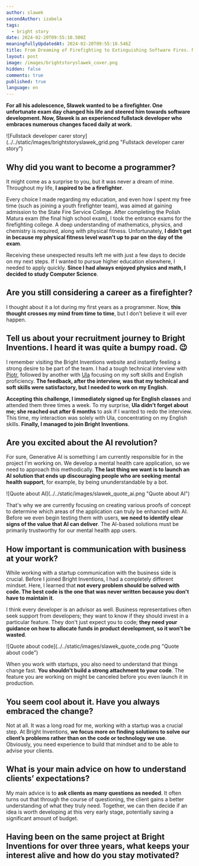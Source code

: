 ```yaml
---
author: slawek
secondAuthor: izabela
tags:
  - bright story
date: 2024-02-20T09:55:10.500Z
meaningfullyUpdatedAt: 2024-02-20T09:55:10.546Z
title: From Dreaming of Firefighting to Extinguishing Software Fires. Meet Sławek
layout: post
image: /images/brightstoryslawek_cover.png
hidden: false
comments: true
published: true
language: en
---
```

**For all his adolescence, Sławek wanted to be a firefighter. One unfortunate exam day changed his life and steered him towards software development. Now, Sławek is an experienced fullstack developer who embraces numerous changes faced daily at work.**

<div className="image">![Fullstack developer carer story](../../static/images/brightstoryslawek_grid.png "Fullstack developer carer story")</div>

## Why did you want to become a programmer?

It might come as a surprise to you, but it was never a dream of mine. Throughout my life, **I aspired to be a firefighter**. 

Every choice I made regarding my education, and even how I spent my free time (such as joining a youth firefighter team), was aimed at gaining admission to the State Fire Service College. After completing the Polish Matura exam (the final high school exam), I took the entrance exams for the firefighting college. A deep understanding of mathematics, physics, and chemistry is required, along with physical fitness. Unfortunately, **I didn’t get in because my physical fitness level wasn't up to par on the day of the exam**.

Receiving these unexpected results left me with just a few days to decide on my next steps. If I wanted to pursue higher education elsewhere, I needed to apply quickly. **Since I had always enjoyed physics and math, I decided to study Computer Science**.

## Are you still considering a career as a firefighter?

I thought about it a lot during my first years as a programmer. Now, **this thought crosses my mind from time to time**, but I don't believe it will ever happen.

## Tell us about your recruitment journey to Bright Inventions. I heard it was quite a bumpy road. 😉

I remember visiting the Bright Inventions website and instantly feeling a strong desire to be part of the team. I had a tough technical interview with [Piotr](/about-us/piotr/), followed by another with [Ula](/about-us/ula/) focusing on my soft skills and English proficiency. **The feedback, after the interview, was that my technical and soft skills were satisfactory, but I needed to work on my English**. 

**Accepting this challenge, I immediately signed up for English classes** and attended them three times a week. To my surprise, **Ula didn't forget about me; she reached out after 6 months** to ask if I wanted to redo the interview. This time, my interaction was solely with Ula, concentrating on my English skills. **Finally, I managed to join Bright Inventions**.

## Are you excited about the AI revolution?

For sure, Generative AI is something I am currently responsible for in the project I'm working on. We develop a mental health care application, so we need to approach this methodically. **The last thing we want is to launch an AI solution that ends up discouraging people who are seeking mental health support**, for example, by being ununderstandable by a bot.

<div className="image">![Quote about AI](../../static/images/slawek_quote_ai.png "Quote about AI")</div>

That's why we are currently focusing on creating various proofs of concept to determine which areas of the application can truly be enhanced with AI. Before we even begin testing them with users, **we need to identify clear signs of the value that AI can deliver**. The AI-based solutions must be primarily trustworthy for our mental health app users.

## How important is communication with business at your work?

While working with a startup communication with the business side is crucial. Before I joined Bright Inventions, I had a completely different mindset. Here, I learned that **not every problem should be solved with code. The best code is the one that was never written because you don't have to maintain it**.

I think every developer is an advisor as well. Business representatives often seek support from developers; they want to know if they should invest in a particular feature. They don't just expect you to code; **they need your guidance on how to allocate funds in product development, so it won't be wasted**.

<div className="image">![Quote about code](../../static/images/slawek_quote_code.png "Quote about code")</div>

When you work with startups, you also need to understand that things change fast. **You shouldn't build a strong attachment to your code**. The feature you are working on might be canceled before you even launch it in production.

## You seem cool about it. Have you always embraced the change?

Not at all. It was a long road for me, working with a startup was a crucial step. At Bright Inventions, **we focus more on finding solutions to solve our client’s problems rather than on the code or technology we use**. Obviously, you need experience to build that mindset and to be able to advise your clients.

## What is your main advice on how to understand clients’ expectations?

My main advice is to **ask clients as many questions as needed**. It often turns out that through the course of questioning, the client gains a better understanding of what they truly need. Together, we can then decide if an idea is worth developing at this very early stage, potentially saving a significant amount of budget.

## Having been on the same project at Bright Inventions for over three years, what keeps your interest alive and how do you stay motivated?